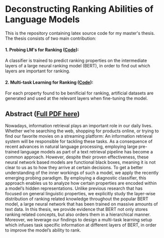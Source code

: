 # Deconstructing Ranking Abilities of Language Models 
This is the repository containing latex source code for my master's thesis. The thesis consists of two main contribution:

#### 1. Probing LM's for Ranking ([Code](https://github.com/yolomeus/probing-search)):
A classifier is trained to predict ranking properties on the intermediate layers of a large neural ranking model (BERT), in order to find out which layers are important for ranking.

#### 2. Multi-task Learning for Ranking ([Code](https://github.com/yolomeus/mtl-ranking)):
For each property found to be benificial for ranking, artificial datasets are generated and used at the relevant layers when fine-tuning the model.


## Abstract ([Full PDF here](main.pdf))
Nowadays, information retrieval plays an important role in our daily lives. Whether we’re
searching the web, shopping for products online, or trying to find our favorite movies on a
streaming platform: An information retrieval system will be responsible for tackling these
tasks. As a consequence of recent advances in natural language processing, employing
large pre-trained language models as part of a text retrieval pipeline has become a
common approach. However, despite their proven effectiveness, these neural network
based models are functional black boxes, meaning it is not clear to us as to how they
arrive at certain decisions. To get a better understanding of the inner workings of such
a model, we apply the recently emerging probing paradigm. By employing a diagnostic
classifier, this approach enables us to analyze how certain properties are encoded within
a model’s hidden representations. Unlike previous research that has focused on general
linguistic properties, we explicitly study the layer-wise distribution of ranking related
knowledge throughout the popular BERT model, a large neural network that has been
trained on massive amounts of text data. In this thesis, we provide evidence that BERT
not only stores ranking related concepts, but also orders them in a hierarchical manner.
Moreover, we leverage our findings to design a multi-task learning setup which infuses
task specific information at different layers of BERT, in order to improve the model’s
ability to rank.
